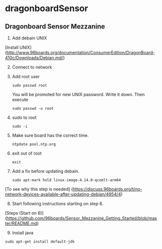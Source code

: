 # dragonboardSensor
## Dragonboard Sensor Mezzanine
1. Add debain UNIX

  [Install UNIX] (http://www.96boards.org/documentation/ConsumerEdition/DragonBoard-410c/Downloads/Debian.md/)
  
2. Connect to network
3. Add root user

   ```
   sudo passwd root
   ```
   You will be promoted for new UNIX password. Write it down.
   Then execute
   ```
   sudo passwd -u root
   ```
4. sudo to root

   ```
   sudo -i
   ```
5. Make sure board has the correct time.

   ```
   ntpdate pool.ntp.org   
   ```
6. exit out of root

   ```
   exit
   ```
7. Add a fix before updating debain.

   ```
   sudo apt-mark hold linux-image-4.14.0-qcomlt-arm64
   ```
  [To see why this step is needed] (https://discuss.96boards.org/t/no-network-devices-available-after-updating-debian/4954/4)
   
8. Start following instructions starting on step 6.

  [Steps (Start on 6)] (https://github.com/96boards/Sensor_Mezzanine_Getting_Started/blob/master/README.md)
  
9. Install java

  ```
  sudo apt-get install default-jdk
  ```
  

   
